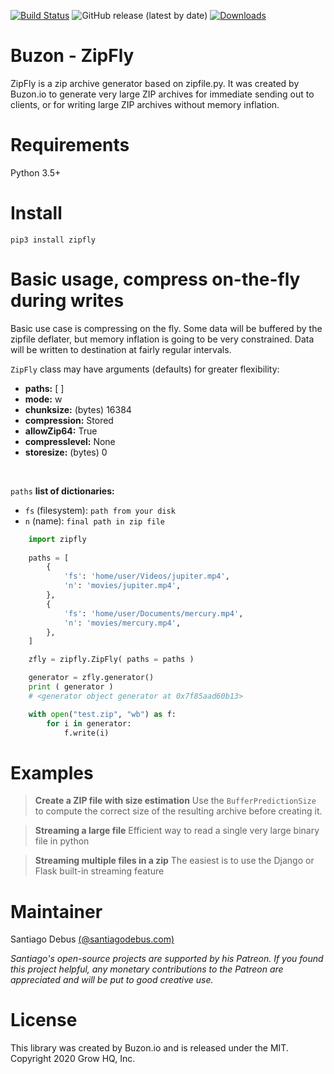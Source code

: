 [![Build Status](https://travis-ci.com/BuzonIO/zipfly.svg?branch=master)](https://travis-ci.com/BuzonIO/zipfly)
![GitHub release (latest by date)](https://img.shields.io/github/v/release/buzonio/zipfly)
[![Downloads](https://pepy.tech/badge/zipfly)](https://pepy.tech/project/zipfly)

# Buzon - ZipFly

ZipFly is a zip archive generator based on zipfile.py.
It was created by Buzon.io to generate very large ZIP archives for immediate sending out to clients, or for writing large ZIP archives without memory inflation.

# Requirements
Python 3.5+

# Install
    pip3 install zipfly

# Basic usage, compress on-the-fly during writes
Basic use case is compressing on the fly. Some data will be buffered by the zipfile deflater, but memory inflation is going to be very constrained. Data will be written to destination at fairly regular intervals.

`ZipFly` class may have arguments (defaults) for greater flexibility:<br>    
- <b>paths:</b> [ ] <br/>
- <b>mode:</b> w <br/>
- <b>chunksize:</b> (bytes) 16384 <br/>
- <b>compression:</b> Stored <br/>
- <b>allowZip64:</b> True <br/>
- <b>compresslevel:</b> None <br/>
- <b>storesize:</b> (bytes) 0 <br/>


<br/>

`paths` <b>list of dictionaries:</b>

- `fs` (filesystem): `path from your disk`<br>
- `n` (name): `final path in zip file`


```python
    import zipfly
    
    paths = [ 
        {
            'fs': 'home/user/Videos/jupiter.mp4', 
            'n': 'movies/jupiter.mp4', 
        },       
        {
            'fs': 'home/user/Documents/mercury.mp4', 
            'n': 'movies/mercury.mp4', 
        },          
    ]

    zfly = zipfly.ZipFly( paths = paths )

    generator = zfly.generator()
    print ( generator )
    # <generator object generator at 0x7f85aad60b13>

    with open("test.zip", "wb") as f:
        for i in generator:
            f.write(i)


```
# Examples

> <b>Create a ZIP file with size estimation</b>
Use the `BufferPredictionSize` to compute the correct size of the resulting archive before creating it.

> <b>Streaming a large file</b>
Efficient way to read a single very large binary file in python

> <b>Streaming multiple files in a zip</b>
The easiest is to use the Django or Flask built-in streaming feature


# Maintainer
Santiago Debus <a href="http://santiagodebus.com/" target="_blank">(@santiagodebus.com)</a><br>

<i>Santiago's open-source projects are supported by his Patreon. If you found this project helpful, any monetary contributions to the Patreon are appreciated and will be put to good creative use.</i>

# License
This library was created by Buzon.io and is released under the MIT. Copyright 2020 Grow HQ, Inc.
